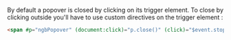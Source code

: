 By default a popover is closed by clicking on its trigger element.
To close by clicking outside you'll have to use custom directives on the trigger element :

```html
<span #p="ngbPopover" (document:click)="p.close()" (click)="$event.stopPropagation()"></span>
```
